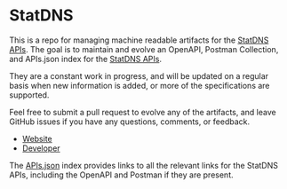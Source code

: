 # StatDNSThis is a repo for managing machine readable artifacts for the [StatDNS APIs](http://www.statdns.com). The goal is to maintain and evolve an OpenAPI, Postman Collection, and APIs.json index for the [StatDNS APIs](http://www.statdns.com).They are a constant work in progress, and will be updated on a regular basis when new information is added, or more of the specifications are supported.Feel free to submit a pull request to evolve any of the artifacts, and leave GitHub issues if you have any questions, comments, or feedback.- [Website](http://www.statdns.com)- [Developer](http://www.statdns.com)The [APIs.json](https://github.com/api-evangelist/statdns/blob/master/apis.json) index provides links to all the relevant links for the StatDNS APIs, including the OpenAPI and Postman if they are present.